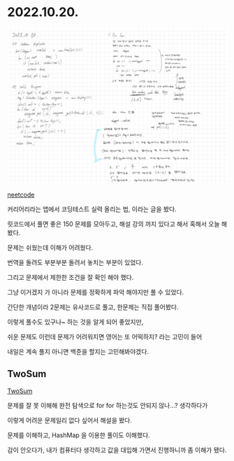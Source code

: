 # 2022.10.20.

![](TIL-69.png)

[neetcode](htts://neetcode.io)

커리어리라는 앱에서 코딩테스트 실력 올리는 법, 이라는 글을 봤다.

릿코드에서 풀면 좋은 150 문제를 모아두고, 해설 강의 까지 있다고 해서 혹해서 오늘 해봤다.

문제는 쉬웠는데 이해가 어려웠다.

번역을 돌려도 부분부분 돌려서 놓치는 부분이 있었다.

그리고 문제에서 제한한 조건을 잘 확인 해야 했다.

그냥 이거겠지 가 아니라 문제를 정확하게 파악 해야지만 풀 수 있었다.

간단한 개념이라 2문제는 유사코드로 풀고, 한문제는 직접 풀어봤다.

이렇게 풀수도 있구나~ 하는 것을 알게 되어 좋았지만,

쉬운 문제도 이런데 문제가 어려워지면 영어는 또 어떡하지? 라는 고민이 들어

내일은 계속 풀지 아니면 백준을 할지는 고민해봐야겠다.

## TwoSum

[TwoSum](https://leetcode.com/problems/two-sum/)

문제를 잘 못 이해해 완전 탐색으로 for for 하는것도 안되지 않나...? 생각하다가

이렇게 어려운 문제일리 없다 싶어서 해설을 봤다.

문제를 이해하고, HashMap 을 이용한 풀이도 이해했다.

감이 안오다가, 내가 컴퓨터다 생각하고 값을 대입해 가면서 진행하니까 좀 이해가 됐다.
